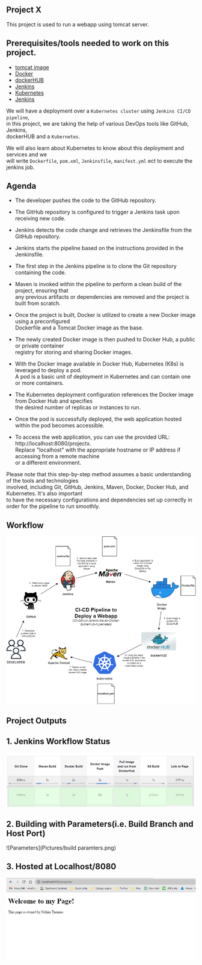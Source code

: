 ## Project X

This project is used to run a webapp using tomcat server.

## Prerequisites/tools needed to work on this project. 
 
- [tomcat image](https://hub.docker.com/_/tomcat)
- [Docker](https://docs.docker.com/get-started/overview/)
- [dockerHUB](https://www.docker.com/products/docker-hub/)
- [Jenkins](https://www.jenkins.io/doc/tutorials/)
- [Kubernetes](https://github.com/Krishnamohan-Yerrabilli/Kubernetes-hands-on)
- [Jenkins](https://www.jenkins.io/doc/tutorials/)

We will have a deployment over a `Kubernetes cluster` using `Jenkins CI/CD pipeline`,  <br>
in this project, we are taking the help of various DevOps tools like GitHub, Jenkins, <br>
dockerHUB and a `Kubernetes`.

We will also learn about Kubernetes to know about this deployment and services and we  <br>
will write `Dockerfile`, `pom.xml`, `Jenkinsfile`, `manifest.yml` ect to execute the jenkins job.

## Agenda 

- The developer pushes the code to the GitHub repository.

- The GitHub repository is configured to trigger a Jenkins task upon receiving new code.

- Jenkins detects the code change and retrieves the Jenkinsfile from the GitHub repository.

- Jenkins starts the pipeline based on the instructions provided in the Jenkinsfile.

- The first step in the Jenkins pipeline is to clone the Git repository containing the code.

- Maven is invoked within the pipeline to perform a clean build of the project, ensuring that <br>
any previous artifacts or dependencies are removed and the project is built from scratch.

- Once the project is built, Docker is utilized to create a new Docker image using a preconfigured <br>
Dockerfile and a Tomcat Docker image as the base.

- The newly created Docker image is then pushed to Docker Hub, a public or private container <br>
registry for storing and sharing Docker images.

- With the Docker image available in Docker Hub, Kubernetes (K8s) is leveraged to deploy a pod.<br>
A pod is a basic unit of deployment in Kubernetes and can contain one or more containers.

- The Kubernetes deployment configuration references the Docker image from Docker Hub and specifies <br>
the desired number of replicas or instances to run.

- Once the pod is successfully deployed, the web application hosted within the pod becomes accessible.

- To access the web application, you can use the provided URL: http://localhost:8080/projectx. <br>
Replace "localhost" with the appropriate hostname or IP address if accessing from a remote machine<br>
or a different environment.

Please note that this step-by-step method assumes a basic understanding of the tools and technologies<br>
involved, including Git, GitHub, Jenkins, Maven, Docker, Docker Hub, and Kubernetes. It's also important <br>
to have the necessary configurations and dependencies set up correctly in order for the pipeline to run smoothly.

## Workflow

![Work Flow](Pictures/webapp.drawio.png)

## Project Outputs

## 1. Jenkins Workflow Status

![Jenkins Steps](Pictures/Jenkins_Workflow.png)

## 2. Building with Parameters(i.e. Build Branch and Host Port)

![Parameters](Pictures/build paramters.png)

## 3. Hosted at Localhost/8080

![Jenkins Steps](Pictures/webpage.png)
